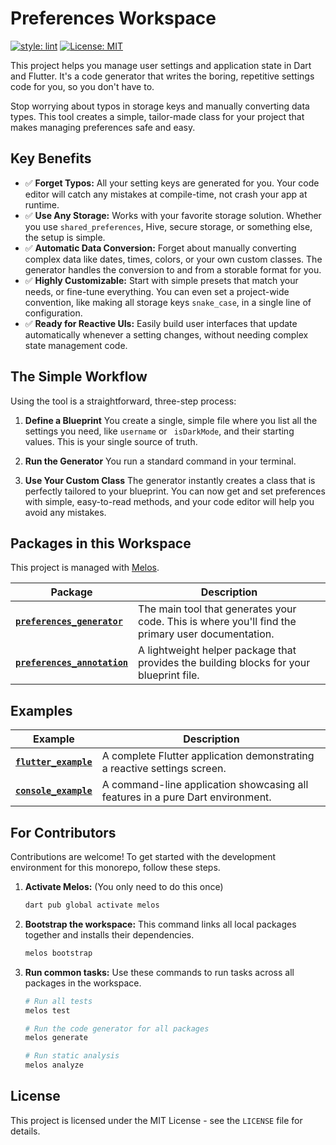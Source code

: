 # Preferences Workspace

[![style: lint][lint_badge]][lint_link]
[![License: MIT][license_badge]][license_link]

This project helps you manage user settings and application state in Dart and Flutter. It's a code 
generator that writes the boring, repetitive settings code for you, so you don't have to.

Stop worrying about typos in storage keys and manually converting data types. This tool creates a 
simple, tailor-made class for your project that makes managing preferences safe and easy.

## Key Benefits

- ✅ **Forget Typos:** All your setting keys are generated for you. Your code editor will catch 
any mistakes at compile-time, not crash your app at runtime.
- ✅ **Use Any Storage:** Works with your favorite storage solution. Whether you use 
`shared_preferences`, Hive, secure storage, or something else, the setup is simple.
- ✅ **Automatic Data Conversion:** Forget about manually converting complex data like dates, 
times, colors, or your own custom classes. The generator handles the conversion to and from a 
storable format for you.
- ✅ **Highly Customizable:** Start with simple presets that match your needs, or fine-tune 
everything. You can even set a project-wide convention, like making all storage keys `snake_case`, 
in a single line of configuration.
- ✅ **Ready for Reactive UIs:** Easily build user interfaces that update automatically whenever a 
setting changes, without needing complex state management code.

## The Simple Workflow

Using the tool is a straightforward, three-step process:

1. **Define a Blueprint**
   You create a single, simple file where you list all the settings you need, like `username` or `
   isDarkMode`, and their starting values. This is your single source of truth.

2. **Run the Generator**
   You run a standard command in your terminal.

3. **Use Your Custom Class**
   The generator instantly creates a class that is perfectly tailored to your blueprint. You can 
   now get and set preferences with simple, easy-to-read methods, and your code editor will help 
   you avoid any mistakes.

## Packages in this Workspace

This project is managed with [Melos](https://melos.invertase.dev/).

| Package                                         | Description                                                                                       |
|-------------------------------------------------|---------------------------------------------------------------------------------------------------|
| **[`preferences_generator`][generator_link]**   | The main tool that generates your code. This is where you'll find the primary user documentation. |
| **[`preferences_annotation`][annotation_link]** | A lightweight helper package that provides the building blocks for your blueprint file.           |

## Examples

| Example                                       | Description                                                                    |
|-----------------------------------------------|--------------------------------------------------------------------------------|
| **[`flutter_example`][flutter_example_link]** | A complete Flutter application demonstrating a reactive settings screen.       |
| **[`console_example`][console_example_link]** | A command-line application showcasing all features in a pure Dart environment. |

## For Contributors

Contributions are welcome! To get started with the development environment for this monorepo, 
follow these steps.

1. **Activate Melos:**
   (You only need to do this once)
   ```bash
   dart pub global activate melos
   ```

2. **Bootstrap the workspace:**
   This command links all local packages together and installs their dependencies.
   ```bash
   melos bootstrap
   ```

3. **Run common tasks:**
   Use these commands to run tasks across all packages in the workspace.
   ```bash
   # Run all tests
   melos test

   # Run the code generator for all packages
   melos generate

   # Run static analysis
   melos analyze
   ```

## License

This project is licensed under the MIT License - see the `LICENSE` file for details.

[lint_badge]: https://img.shields.io/badge/style-lint-40c4ff.svg
[lint_link]: https://pub.dev/packages/lint
[license_badge]: https://img.shields.io/badge/license-MIT-blue.svg
[license_link]: https://opensource.org/licenses/MIT
[generator_link]: ./packages/preferences_generator
[annotation_link]: ./packages/preferences_annotation
[flutter_example_link]: ./examples/app_example
[console_example_link]: ./examples/console_example
